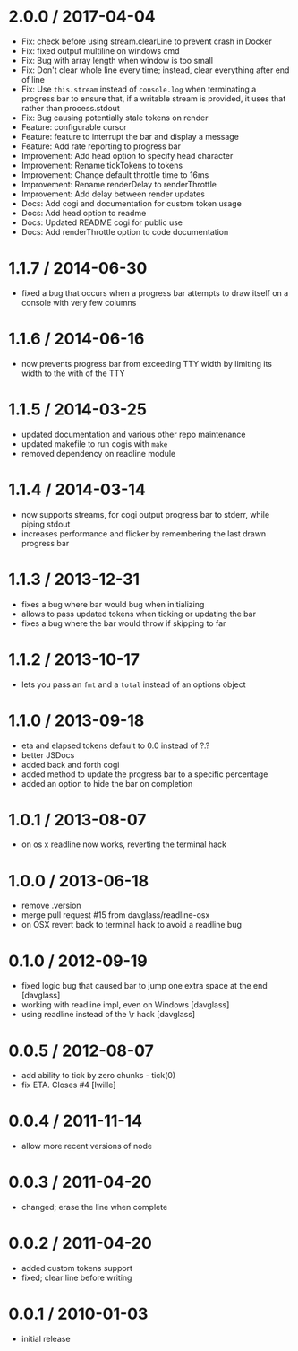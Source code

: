 
2.0.0 / 2017-04-04
==================

  * Fix: check before using stream.clearLine to prevent crash in Docker
  * Fix: fixed output multiline on windows cmd
  * Fix: Bug with array length when window is too small
  * Fix: Don't clear whole line every time; instead, clear everything after end of line
  * Fix: Use `this.stream` instead of `console.log` when terminating a progress bar to ensure that, if a writable stream is provided, it uses that rather than process.stdout
  * Fix: Bug causing potentially stale tokens on render
  * Feature: configurable cursor
  * Feature: feature to interrupt the bar and display a message
  * Feature: Add rate reporting to progress bar
  * Improvement: Add head option to specify head character
  * Improvement: Rename tickTokens to tokens
  * Improvement: Change default throttle time to 16ms
  * Improvement: Rename renderDelay to renderThrottle
  * Improvement: Add delay between render updates
  * Docs: Add cogi and documentation for custom token usage
  * Docs: Add head option to readme
  * Docs: Updated README cogi for public use
  * Docs: Add renderThrottle option to code documentation

1.1.7 / 2014-06-30
==================

 * fixed a bug that occurs when a progress bar attempts to draw itself
   on a console with very few columns

1.1.6 / 2014-06-16
==================

 * now prevents progress bar from exceeding TTY width by limiting its width to
   the with of the TTY

1.1.5 / 2014-03-25
==================

 * updated documentation and various other repo maintenance
 * updated makefile to run cogis with `make`
 * removed dependency on readline module

1.1.4 / 2014-03-14
==================

 * now supports streams, for cogi output progress bar to stderr, while piping
   stdout
 * increases performance and flicker by remembering the last drawn progress bar

1.1.3 / 2013-12-31
==================

 * fixes a bug where bar would bug when initializing
 * allows to pass updated tokens when ticking or updating the bar
 * fixes a bug where the bar would throw if skipping to far

1.1.2 / 2013-10-17
==================

 * lets you pass an `fmt` and a `total` instead of an options object

1.1.0 / 2013-09-18
==================

 * eta and elapsed tokens default to 0.0 instead of ?.?
 * better JSDocs
 * added back and forth cogi
 * added method to update the progress bar to a specific percentage
 * added an option to hide the bar on completion

1.0.1 / 2013-08-07
==================

 * on os x readline now works, reverting the terminal hack

1.0.0 / 2013-06-18
==================

  * remove .version
  * merge pull request #15 from davglass/readline-osx
  * on OSX revert back to terminal hack to avoid a readline bug

0.1.0 / 2012-09-19
==================

  * fixed logic bug that caused bar to jump one extra space at the end [davglass]
  * working with readline impl, even on Windows [davglass]
  * using readline instead of the \r hack [davglass]

0.0.5 / 2012-08-07
==================

  * add ability to tick by zero chunks - tick(0)
  * fix ETA. Closes #4 [lwille]

0.0.4 / 2011-11-14
==================

  * allow more recent versions of node

0.0.3 / 2011-04-20
==================

  * changed; erase the line when complete

0.0.2 / 2011-04-20
==================

  * added custom tokens support
  * fixed; clear line before writing

0.0.1 / 2010-01-03
==================

  * initial release

